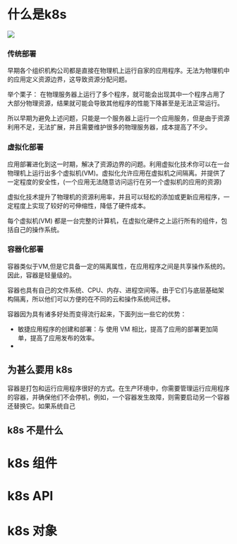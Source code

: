 # 什么是k8s 









 ![](http://resources.lingwenlong.com/note-img/20210729150224.png)





### 传统部署

早期各个组织机构公司都是直接在物理机上运行自家的应用程序。无法为物理机中的应用定义资源边界，这导致资源分配问题。

举个栗子： 在物理服务器上运行了多个程序，就可能会出现其中一个程序占用了大部分物理资源，结果就可能会导致其他程序的性能下降甚至是无法正常运行。

所以早期为避免上述问题，只能是一个服务器上运行一个应用服务，但是由于资源利用不足，无法扩展，并且需要维护很多的物理服务器，成本提高了不少。



### 虚拟化部署

应用部署进化到这一时期，解决了资源边界的问题。利用虚拟化技术你可以在一台物理机上运行出多个虚拟机(VM)。虚拟化允许应用在虚拟机之间隔离。并提供了一定程度的安全性，(一个应用无法随意访问运行在另一个虚拟机的应用的资源)



虚拟化技术提升了物理机的资源利用率，并且可以轻松的添加或更新应用程序，一定程度上实现了较好的可伸缩性，降低了硬件成本。



每个虚拟机(VM) 都是一台完整的计算机，在虚拟化硬件之上运行所有的组件，包括自己的操作系统。



### 容器化部署



容器类似于VM,但是它具备一定的隔离属性，在应用程序之间是共享操作系统的。因此，容器是轻量级的。

容器也具有自己的文件系统、CPU、内存、进程空间等。由于它们与底层基础架构隔离，所以他们可以方便的在不同的云和操作系统间迁移。



容器因为具有诸多好处而变得流行起来，下面列出一些它的优势：

- 敏捷应用程序的创建和部署：与 使用 VM 相比，提高了应用的部署更加简单，提高了应用发布的效率。
- 





## 为甚么要用 k8s 

容器是打包和运行应用程序很好的方式。在生产环境中，你需要管理运行应用程序的容器，并确保他们不会停机，例如，一个容器发生故障，则需要启动另一个容器还替换它。如果系统自己





## k8s 不是什么





# k8s 组件



# k8s API



# k8s 对象